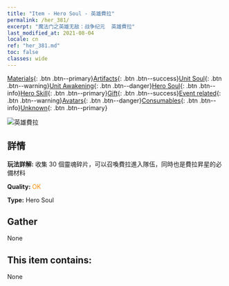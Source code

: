 ```yaml
---
title: "Item - Hero Soul - 英雄費拉"
permalink: /her_381/
excerpt: "魔法门之英雄无敌：战争纪元  英雄費拉"
last_modified_at: 2021-08-04
locale: cn
ref: "her_381.md"
toc: false
classes: wide
---
```

 [Materials](/ItemsCN/){: .btn .btn--primary}[Artifacts](/ItemsCN/Artifacts/){: .btn .btn--success}[Unit Soul](/ItemsCN/UnitSoul/){: .btn .btn--warning}[Unit Awakening](/ItemsCN/UnitAwakening/){: .btn .btn--danger}[Hero Soul](/ItemsCN/HeroSoul/){: .btn .btn--info}[Hero Skill](/ItemsCN/HeroSkill/){: .btn .btn--primary}[Gift](/ItemsCN/Gift/){: .btn .btn--success}[Event related](/ItemsCN/Events/){: .btn .btn--warning}[Avatars](/ItemsCN/Avatars/){: .btn .btn--danger}[Consumables](/ItemsCN/Consumables/){: .btn .btn--info}[Unknown](/ItemsCN/Unknown/){: .btn .btn--primary}

 ![英雄費拉](/images/h/h_Fiur.jpg)

## 詳情
 **玩法詳解:** 收集 30 個靈魂碎片，可以召喚費拉進入隊伍，同時也是費拉昇星的必備材料

 **Quality:** <span style="color: #FF8C00">OK</span>

 **Type:** Hero Soul

## Gather

  None

## This item contains:

  None

